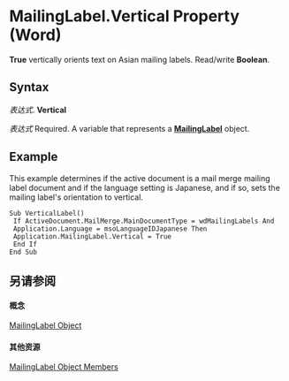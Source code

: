 
# MailingLabel.Vertical Property (Word)

 **True** vertically orients text on Asian mailing labels. Read/write **Boolean**.


## Syntax

 _表达式_. **Vertical**

 _表达式_ Required. A variable that represents a **[MailingLabel](9dd073b7-5d53-0f1e-f19a-9abf6427b3f2.md)** object.


## Example

This example determines if the active document is a mail merge mailing label document and if the language setting is Japanese, and if so, sets the mailing label's orientation to vertical.


```
Sub VerticalLabel() 
 If ActiveDocument.MailMerge.MainDocumentType = wdMailingLabels And 
 Application.Language = msoLanguageIDJapanese Then 
 Application.MailingLabel.Vertical = True 
 End If 
End Sub
```


## 另请参阅


#### 概念


[MailingLabel Object](9dd073b7-5d53-0f1e-f19a-9abf6427b3f2.md)
#### 其他资源


[MailingLabel Object Members](http://msdn.microsoft.com/library/de103cf3-3c98-c22c-dc4a-52f6ff308571%28Office.15%29.aspx)